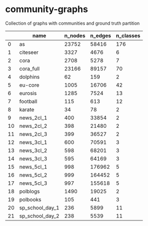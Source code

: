 # community-graphs
Collection of graphs with communities and ground truth partition

|  | name | n_nodes | n_edges | n_classes |
| --- | --- | --- | --- | --- |
| 0 | as | 23752 | 58416 | 176 |
| 1 | citeseer | 3327 | 4676 | 6 |
| 2 | cora | 2708 | 5278 | 7 |
| 3 | cora_full | 23166 | 89157 | 70 |
| 4 | dolphins | 62 | 159 | 2 |
| 5 | eu-core | 1005 | 16706 | 42 |
| 6 | eurosis | 1285 | 7524 | 13 |
| 7 | football | 115 | 613 | 12 |
| 8 | karate | 34 | 78 | 2 |
| 9 | news_2cl_1 | 400 | 33854 | 2 |
| 10 | news_2cl_2 | 398 | 21480 | 2 |
| 11 | news_2cl_3 | 399 | 36527 | 2 |
| 12 | news_3cl_1 | 600 | 70591 | 3 |
| 13 | news_3cl_2 | 598 | 68201 | 3 |
| 14 | news_3cl_3 | 595 | 64169 | 3 |
| 15 | news_5cl_1 | 998 | 176962 | 5 |
| 16 | news_5cl_2 | 999 | 164452 | 5 |
| 17 | news_5cl_3 | 997 | 155618 | 5 |
| 18 | polblogs | 1490 | 19025 | 2 |
| 19 | polbooks | 105 | 441 | 3 |
| 20 | sp_school_day_1 | 236 | 5899 | 11 |
| 21 | sp_school_day_2 | 238 | 5539 | 11 |
